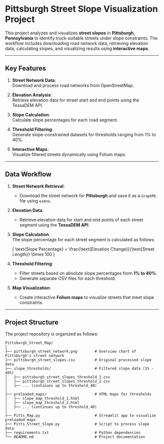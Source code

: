 # Pittsburgh Street Slope Visualization Project

This project analyzes and visualizes **street slopes** in **Pittsburgh, Pennsylvania** to identify truck-suitable streets under slope constraints. The workflow includes downloading road network data, retrieving elevation data, calculating slopes, and visualizing results using **interactive maps**.

---

## **Key Features**

1. **Street Network Data**:  
   Download and process road networks from OpenStreetMap.

2. **Elevation Analysis**:  
   Retrieve elevation data for street start and end points using the TessaDEM API.

3. **Slope Calculation**:  
   Calculate slope percentages for each road segment.

4. **Threshold Filtering**:  
   Generate slope-constrained datasets for thresholds ranging from 1% to 40%.

5. **Interactive Maps**:  
   Visualize filtered streets dynamically using Folium maps.

---

## **Data Workflow**

1. **Street Network Retrieval**:  
   - Download the street network for **Pittsburgh** and save it as a `GraphML` file using `osmnx`.

2. **Elevation Data**:  
   - Retrieve elevation data for start and end points of each street segment using the **TessaDEM API**.

3. **Slope Calculation**:  
   The slope percentage for each street segment is calculated as follows:

   \[
   \text{Slope Percentage} = \frac{\text{Elevation Change}}{\text{Street Length}} \times 100
   \]

4. **Threshold Filtering**:  
   - Filter streets based on absolute slope percentages from **1% to 40%**.
   - Generate separate CSV files for each threshold.

5. **Map Visualization**:  
   - Create interactive **Folium maps** to visualize streets that meet slope constraints.

---

## **Project Structure**

The project repository is organized as follows:

```plaintext
Pittsburgh_Street_Map/
│
├── pittsburgh_street_network.png        # Overview chart of Pittsburgh's street network
├── pittsburgh_street_slopes.csv         # Original processed slope data
├── slope_thresholds/                    # Filtered slope data (1% - 40%)
│   ├── pittsburgh_street_slopes_threshold_1.csv
│   ├── pittsburgh_street_slopes_threshold_2.csv
│   ├── ... (continues up to threshold_40)
│
├── preloaded_maps/                      # HTML maps for thresholds
│   ├── slope_map_threshold_1.html
│   ├── slope_map_threshold_2.html
│   ├── ... (continues up to threshold_40)
│
├── Pitts_Map.py                         # Streamlit app to visualize preloaded maps
├── Pitts_Street_Slope.py                # Script to process slope data
├── requirements.txt                     # Python dependencies
└── README.md                            # Project documentation



